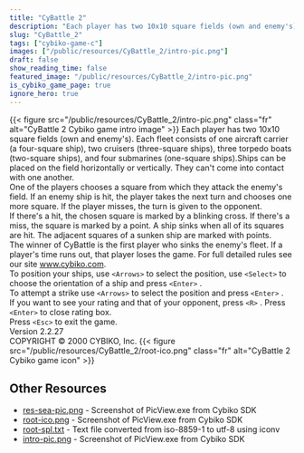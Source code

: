 ```yaml
---
title: "CyBattle 2"
description: "Each player has two 10x10 square fields (own and enemy's). Each fleet consists of one aircraft carrier (a four-square ship), two cruisers (three-square ships), three torpedo boats (two-square ships), and four submarines (one-square ships).Ships can be placed on the field horizont..."
slug: "CyBattle_2"
tags: ["cybiko-game-c"]
images: ["/public/resources/CyBattle_2/intro-pic.png"]
draft: false
show_reading_time: false
featured_image: "/public/resources/CyBattle_2/intro-pic.png"
is_cybiko_game_page: true
ignore_hero: true
---
```

{{< figure src="/public/resources/CyBattle_2/intro-pic.png" class="fr" alt="CyBattle 2 Cybiko game intro image" >}}
Each player has two 10x10 square fields (own and enemy's). Each fleet consists of one aircraft carrier (a four-square ship), two cruisers (three-square ships), three torpedo boats (two-square ships), and four submarines (one-square ships).Ships can be placed on the field horizontally or vertically. They can't come into contact with one another. \
One of the players chooses a square from which they attack the enemy's field. If an enemy ship is hit, the player takes the next turn and chooses one more square. If the player misses, the turn is given to the opponent. \
If there's a hit, the chosen square is marked by a blinking cross. If there's a miss, the square is marked by a point. A ship sinks when all of its squares are hit. The adjacent squares of a sunken ship are marked with points. \
The winner of CyBattle is the first player who sinks the enemy's fleet. If a player's time runs out, that player loses the game. For full detailed rules see our site www.cybiko.com. \
To position your ships, use `<Arrows>`  to select the position, use `<Select>`  to choose the orientation of a ship and press `<Enter>` . \
To attempt a strike use `<Arrows>`  to select the position and press `<Enter>` . \
If you want to see your rating and that of your opponent, press `<R>` . Press `<Enter>`  to close rating box. \
Press `<Esc>`  to exit the game. \
Version 2.2.27 \
COPYRIGHT © 2000 CYBIKO, Inc. {{< figure src="/public/resources/CyBattle_2/root-ico.png" class="fr" alt="CyBattle 2 Cybiko game icon" >}}

## Other Resources
* [res-sea-pic.png](/public/resources/CyBattle_2/res-sea-pic.png) - Screenshot of PicView.exe from Cybiko SDK
* [root-ico.png](/public/resources/CyBattle_2/root-ico.png) - Screenshot of PicView.exe from Cybiko SDK
* [root-spl.txt](/public/resources/CyBattle_2/root-spl.txt) - Text file converted from iso-8859-1 to utf-8 using iconv
* [intro-pic.png](/public/resources/CyBattle_2/intro-pic.png) - Screenshot of PicView.exe from Cybiko SDK
